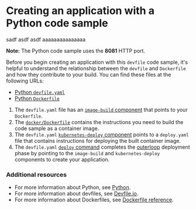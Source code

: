 # Creating an application with a Python code sample
sadf asdf 
asdf aaaaaaaaaaaaaaa

**Note:** The Python code sample uses the **8081** HTTP port.

Before you begin creating an application with this `devfile` code sample, it's helpful to understand the relationship between the `devfile` and `Dockerfile` and how they contribute to your build. You can find these files at the following URLs:

* [Python `devfile.yaml`](https://github.com/redhat-appstudio/devfile-sample-python-dance/blob/main/devfile.yaml)
* [Python `Dockerfile`](https://github.com/redhat-appstudio/devfile-sample-python-dance/blob/main/docker/Dockerfile)

1. The `devfile.yaml` file has an [`image-build` component](https://github.com/redhat-appstudio/devfile-sample-python-dance/blob/main/devfile.yaml#L25-L31) that points to your `Dockerfile`.
2. The [`docker/Dockerfile`](https://github.com/redhat-appstudio/devfile-sample-python-dance/blob/main/docker/Dockerfile) contains the instructions you need to build the code sample as a container image.
3. The `devfile.yaml` [`kubernetes-deploy` component](https://github.com/redhat-appstudio/devfile-sample-python-dance/blob/main/devfile.yaml#L32-L44) points to a `deploy.yaml` file that contains instructions for deploying the built container image.
4. The `devfile.yaml` [`deploy` command](https://github.com/redhat-appstudio/devfile-sample-python-dance/blob/main/devfile.yaml#L46-L59) completes the [outerloop](https://devfile.io/docs/2.2.0/innerloop-vs-outerloop) deployment phase by pointing to the `image-build` and `kubernetes-deploy` components to create your application.

### Additional resources
* For more information about Python, see [Python](https://www.python.org/).
* For more information about devfiles, see [Devfile.io](https://devfile.io/).
* For more information about Dockerfiles, see [Dockerfile reference](https://docs.docker.com/engine/reference/builder/).

